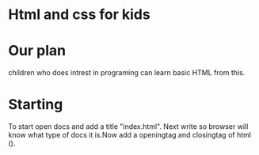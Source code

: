 # Html and css for kids

# Our plan
   children who does intrest in programing can learn basic HTML from this.

# Starting
  To start open docs and add a title "index.html". Next write <!doctype html> so browser will know what type of docs it is.Now add a openingtag and closingtag of html (<html></html>).
